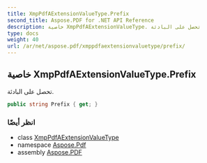 ```yaml
---
title: XmpPdfAExtensionValueType.Prefix
second_title: Aspose.PDF for .NET API Reference
description: خاصية XmpPdfAExtensionValueType. تحصل على البادئة
type: docs
weight: 40
url: /ar/net/aspose.pdf/xmppdfaextensionvaluetype/prefix/
---
```

## خاصية XmpPdfAExtensionValueType.Prefix

تحصل على البادئة.

```csharp
public string Prefix { get; }
```

### انظر أيضًا

* class [XmpPdfAExtensionValueType](../)
* namespace [Aspose.Pdf](../../../aspose.pdf/)
* assembly [Aspose.PDF](../../../)